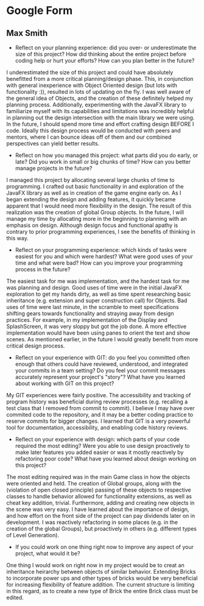 # Google Form
## Max Smith

- Reflect on your planning experience: did you over- or underestimate the size of this project? 
How did thinking about the entire project before coding help or hurt your efforts? How can you plan better in the future?

I underestimated the size of this project and could have absolutely benefitted from a more critical planning/design phase.
This, in conjunction with general inexperience with Object Oriented design (but lots with functionality :)), resulted
in lots of updating on the fly. I was well aware of the general idea of Objects, and the creation of these
definitely helped my planning process. Additionally, experimenting with the JavaFX library to familiarize myself
with its capabilities and limitations was incredibly helpful in planning out the design intersection with the main library
we were using. In the future, I should spend more time and effort crafting design BEFORE I code. Ideally this design
process would be conducted with peers and mentors, where I can bounce ideas off of them and our combined perspectives can
yield better results.

- Reflect on how you managed this project: what parts did you do early, or late? 
Did you work in small or big chunks of time? How can you better manage projects in the future?

I managed this project by allocating several large chunks of time to programming. I crafted out basic functionality 
in and exploration of the JavaFX library as well as in creation of the game engine early on. As I began extending
the design and adding features, it quickly became apparent that  I would need more flexibility in the design. The result
of this realization was the creation of global Group objects. In the future, I will manage my time by allocating
more in the beginning to planning with an emphasis on design. Although design focus and functional apathy is contrary
to prior programming experiences, I see the benefits of thinking in this way.

- Reflect on your programming experience: which kinds of tasks were easiest for you and which were hardest? 
What were good uses of your time and what were bad? How can you improve your programming process in the future?

The easiest task for me was implementation, and the hardest task for me was planning and design. Good uses of time
were in the initial JavaFX exploration to get my hands dirty, as well  as time spent researching basic inheritance
(e.g. extension and super construction call) for Objects. Bad uses of time were last minute, in the scramble to meet
specifications shifting gears towards functionality and straying away from design practices. For example, in my 
implementation of the Display and SplashScreen, it was very sloppy but got the job done. A more effective implementation
would have been using panes to orient the text and show scenes. As mentioned earlier, in the future I would greatly
benefit from more critical design process.

- Reflect on your experience with GIT: do you feel you committed often enough that others could have reviewed, understood, 
and integrated your commits in a team setting? Do you feel your commit messages accurately represent your project's "story"? 
What have you learned about working with GIT on this project?

My GIT experiences were fairly positive. The accessibility and tracking of program history was beneficial during review
processes (e.g. recalling a test class that I removed from commit to commit). I believe I may have over commited code
to the repository, and it may be a better coding practice to reserve commits for bigger changes. I learned that GIT
is a very powerful tool for documentation, accessibility, and enabling code history reviews.

- Reflect on your experience with design: which parts of your code required the most editing? 
Were you able to use design proactively to make later features you added easier or was it mostly reactively by refactoring poor code?
 What have you learned about design working on this project?
 
 The most editing required was in the main Game class in how the objects were oriented and held. The creation of Global
 groups, along with the (violation of open closed principle) passing of these objects to respective classes to handle
 behavior allowed for functionality extensions, as well  as cheat key addition, trivial. Furthermore, adding and creating
 new objects in the scene was very easy. I have learned about the importance of design, and how effort on the front
 side of the project can pay dividends later on in development. I was reactively refactoring in some places (e.g. in
 the creation of the global Groups), but proactively in others (e.g. different types of Level Generation).

- If you could work on one thing right now to improve any aspect of your project, what would it be?

One thing I would work on right now in my project would be to creat an inheritance heirarchy between objects of similar
behavior. Extending Bricks to incorporate power ups and other types of bricks would be very beneficial for increasing
flexibility of feature addition. The current structure is limiting in this regard, as to create a new type of Brick the
entire Brick class must be edited.